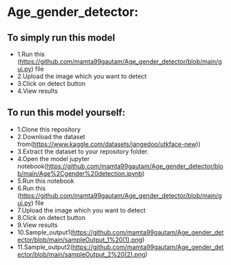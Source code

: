 # Age_gender_detector:
## To simply run this model
- 1.Run this (https://github.com/mamta99gautam/Age_gender_detector/blob/main/gui.py) file
- 2.Upload the image which you want to detect
- 3.Click on detect button
- 4.View results

## To run this model yourself:
- 1.Clone this repository
- 2.Download the dataset from(https://www.kaggle.com/datasets/jangedoo/utkface-new))
- 3.Extract the dataset to your repository folder.
- 4.Open the model jupyter notebook(https://github.com/mamta99gautam/Age_gender_detector/blob/main/Age%2Cgender%20detection.ipynb)
- 5.Run this notebook
- 6.Run this (https://github.com/mamta99gautam/Age_gender_detector/blob/main/gui.py) file
- 7.Upload the image which you want to detect
- 8.Click on detect button
- 9.View results
- 10.Sample_output1(https://github.com/mamta99gautam/Age_gender_detector/blob/main/sampleOutput_1%20(1).png)
- 11.Sample_output2(https://github.com/mamta99gautam/Age_gender_detector/blob/main/sampleOutput_2%20(2).png)
